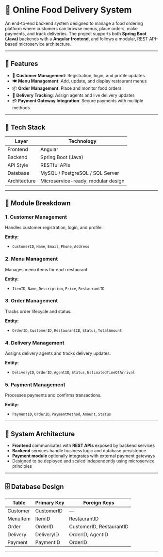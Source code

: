 # 🍔 Online Food Delivery System

An end-to-end backend system designed to manage a food ordering platform where customers can browse menus, place orders, make payments, and track deliveries. The project supports both **Spring Boot (Java)** backends with a **Angular frontend**, and follows a modular, REST API-based microservice architecture.

---

## 📌 Features

- 🔐 **Customer Management**: Registration, login, and profile updates
- 🍽️ **Menu Management**: Add, update, and display restaurant menus
- 📦 **Order Management**: Place and monitor food orders
- 🚴 **Delivery Tracking**: Assign agents and live delivery updates
- 💳 **Payment Gateway Integration**: Secure payments with multiple methods

---

## 🧱 Tech Stack

| Layer         | Technology                          |
|---------------|-------------------------------------|
| Frontend      | Angular                    |
| Backend       | Spring Boot (Java)                  |
| API Style     | RESTful APIs                        |
| Database      | MySQL / PostgreSQL / SQL Server     |
| Architecture  | Microservice-ready, modular design  |

---

## 🧩 Module Breakdown

### 1. Customer Management
Handles customer registration, login, and profile.

**Entity:**
- `CustomerID`, `Name`, `Email`, `Phone`, `Address`

### 2. Menu Management
Manages menu items for each restaurant.

**Entity:**
- `ItemID`, `Name`, `Description`, `Price`, `RestaurantID`

### 3. Order Management
Tracks order lifecycle and status.

**Entity:**
- `OrderID`, `CustomerID`, `RestaurantID`, `Status`, `TotalAmount`

### 4. Delivery Management
Assigns delivery agents and tracks delivery updates.

**Entity:**
- `DeliveryID`, `OrderID`, `AgentID`, `Status`, `EstimatedTimeOfArrival`

### 5. Payment Management
Processes payments and confirms transactions.

**Entity:**
- `PaymentID`, `OrderID`, `PaymentMethod`, `Amount`, `Status`

---

## 🧬 System Architecture

- **Frontend** communicates with **REST APIs** exposed by backend services
- **Backend** services handle business logic and database persistence
- **Payment module** optionally integrates with external payment gateways
- Designed to be deployed and scaled independently using microservice principles

---

## 🗄️ Database Design

| Table        | Primary Key | Foreign Keys                    |
|--------------|-------------|----------------------------------|
| Customer     | CustomerID  | —                                |
| MenuItem     | ItemID      | RestaurantID                     |
| Order        | OrderID     | CustomerID, RestaurantID         |
| Delivery     | DeliveryID  | OrderID, AgentID                 |
| Payment      | PaymentID   | OrderID                          |

---
